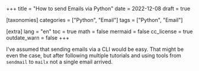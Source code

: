 +++
title = "How to send Emails via Python"
date = 2022-12-08
draft = true

[taxonomies]
categories = ["Python", "Email"]
tags = ["Python", "Email"]

[extra]
lang = "en"
toc = true
math = false
mermaid = false
cc_license = true
outdate_warn = false
+++

I've assumed that sending emails via a CLI would be easy.
That might be even the case, but after following multiple tutorials and using tools from `sendmail` to `mailx` not a single email arrived.
